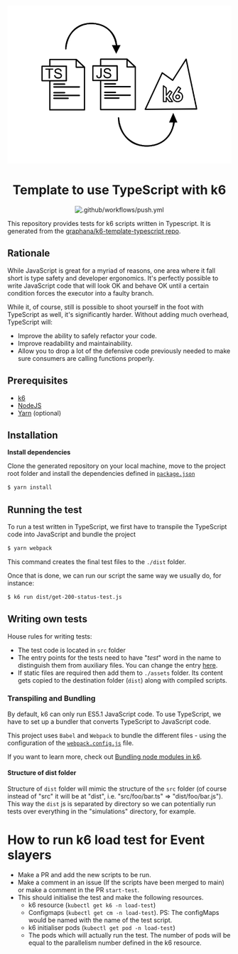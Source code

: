 <div align="center">
  
  ![banner](docs/ts-js-k6.png)

# Template to use TypeScript with k6

![.github/workflows/push.yml](https://github.com/k6io/template-typescript/workflows/.github/workflows/push.yml/badge.svg?branch=master)

</div>

This repository provides tests for k6 scripts written in Typescript. It is
generated from the
[graphana/k6-template-typescript repo](https://github.com/grafana/k6-template-typescript).

## Rationale

While JavaScript is great for a myriad of reasons, one area where it fall short is type safety and developer ergonomics. It's perfectly possible to write JavaScript code that will look OK and behave OK until a certain condition forces the executor into a faulty branch.

While it, of course, still is possible to shoot yourself in the foot with TypeScript as well, it's significantly harder. Without adding much overhead, TypeScript will:

- Improve the ability to safely refactor your code.
- Improve readability and maintainability.
- Allow you to drop a lot of the defensive code previously needed to make sure consumers are calling functions properly.

## Prerequisites

- [k6](https://k6.io/docs/getting-started/installation)
- [NodeJS](https://nodejs.org/en/download/)
- [Yarn](https://yarnpkg.com/getting-started/install) (optional)

## Installation

**Install dependencies**

Clone the generated repository on your local machine, move to the project root folder and install the dependencies defined in [`package.json`](./package.json)

```bash
$ yarn install
```

## Running the test

To run a test written in TypeScript, we first have to transpile the TypeScript code into JavaScript and bundle the project

```bash
$ yarn webpack
```

This command creates the final test files to the `./dist` folder.

Once that is done, we can run our script the same way we usually do, for instance:

```bash
$ k6 run dist/get-200-status-test.js
```

## Writing own tests

House rules for writing tests:

- The test code is located in `src` folder
- The entry points for the tests need to have "_test_" word in the name to distinguish them from auxiliary files. You can change the entry [here](./webpack.config.js#L8).
- If static files are required then add them to `./assets` folder. Its content gets copied to the destination folder (`dist`) along with compiled scripts.

### Transpiling and Bundling

By default, k6 can only run ES5.1 JavaScript code. To use TypeScript, we have to set up a bundler that converts TypeScript to JavaScript code.

This project uses `Babel` and `Webpack` to bundle the different files - using the configuration of the [`webpack.config.js`](./webpack.config.js) file.

If you want to learn more, check out [Bundling node modules in k6](https://k6.io/docs/using-k6/modules#bundling-node-modules).

#### Structure of dist folder

Structure of `dist` folder will mimic the structure of the `src` folder (of
course instead of "src" it will be at "dist", i.e. "src/foo/bar.ts" =>
"dist/foo/bar.js"). This way the `dist` js is separated by directory so we can
potentially run tests over everything in the "simulations" directory, for
example.

# How to run k6 load test for Event slayers

* Make a PR and add the new scripts to be run.
* Make a comment in an issue (If the scripts have been merged to main) or make a comment in the PR `start-test`.
* This should initialise the test and make the following resources.
  * k6 resource (`kubectl get k6 -n load-test`)
  * Configmaps (`kubectl get cm -n load-test`). PS: The configMaps would be named with the name of the test script.
  * k6 initialiser pods (`kubectl get pod -n load-test`)
  * The pods which will actually run the test. The number of pods will be equal to the parallelism number defined in the k6 resource.

